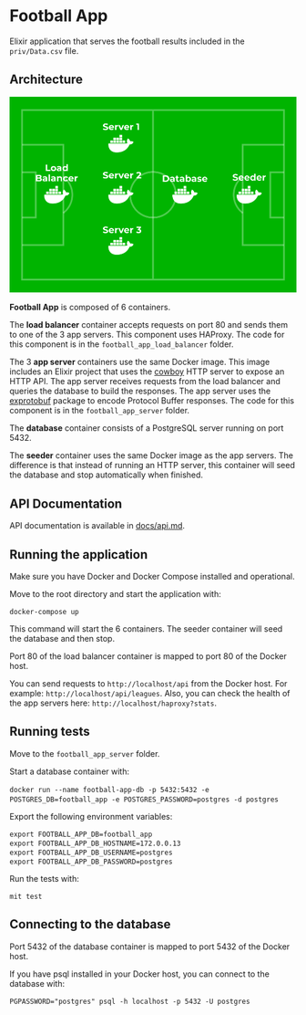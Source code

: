 # Football App

Elixir application that serves the football results included in the `priv/Data.csv` file.

## Architecture

![](architecture.png)

**Football App** is composed of 6 containers.

The **load balancer** container accepts requests on port 80 and sends them to one of the 3 app servers.
This component uses HAProxy.
The code for this component is in the `football_app_load_balancer` folder.

The 3 **app server** containers use the same Docker image.
This image includes an Elixir project that uses the [cowboy](https://hex.pm/packages/cowboy) HTTP server to expose an HTTP API.
The app server receives requests from the load balancer and queries the database to build the responses.
The app server uses the [exprotobuf](https://hex.pm/packages/exprotobuf) package to encode Protocol Buffer responses.
The code for this component is in the `football_app_server` folder.

The **database** container consists of a PostgreSQL server running on port 5432.

The **seeder** container uses the same Docker image as the app servers.
The difference is that instead of running an HTTP server, this container will seed the database and stop automatically when finished.

## API Documentation

API documentation is available in [docs/api.md](https://github.com/pivanlo/football-app/blob/master/docs/api.md).

## Running the application

Make sure you have Docker and Docker Compose installed and operational.

Move to the root directory and start the application with:

```
docker-compose up
```

This command will start the 6 containers.
The seeder container will seed the database and then stop.

Port 80 of the load balancer container is mapped to port 80 of the Docker host.

You can send requests to `http://localhost/api` from the Docker host.
For example: `http://localhost/api/leagues`.
Also, you can check the health of the app servers here: `http://localhost/haproxy?stats`.

## Running tests

Move to the `football_app_server` folder.

Start a database container with:

`docker run --name football-app-db -p 5432:5432 -e POSTGRES_DB=football_app -e POSTGRES_PASSWORD=postgres -d postgres`

Export the following environment variables:

```
export FOOTBALL_APP_DB=football_app
export FOOTBALL_APP_DB_HOSTNAME=172.0.0.13
export FOOTBALL_APP_DB_USERNAME=postgres
export FOOTBALL_APP_DB_PASSWORD=postgres
```

Run the tests with:

```
mit test
```

## Connecting to the database

Port 5432 of the database container is mapped to port 5432 of the Docker host.

If you have psql installed in your Docker host, you can connect to the database with:

```
PGPASSWORD="postgres" psql -h localhost -p 5432 -U postgres
```
